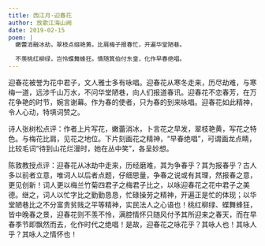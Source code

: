 ```yaml
---
title: 西江月·迎春花
author: 放歌江海山阙
date: 2019-02-15
poem: |
  嫩蕾消融冰劫，翠枝点缀艳黄。比肩梅子报春忙，开遍华堂陋巷。

  不羡桃红柳绿，岂怜蝶舞蜂狂。情随箕伯付东皇，化作早春绝唱。
---
```


迎春花被誉为花中君子，文人雅士多有咏唱。迎春花从寒冬走来，历尽劫难，与寒梅一道，远涉千山万水，不问华堂陋巷，向人们报道春讯。迎春花不恋春芳，在万花争艳的时节，婉言谢幕。作为春的使者，只为春的到来咏唱。迎春花如此精神，令人心动，特填词赞之。

诗人张树松点评：作者上片写花，嫩蕾消冰，卜言花之早发，翠枝艳黄，写花之特色。与梅花比肩，见花之地位。下片刻画花之精神，“早春绝唱”，可谓画龙点睛，比较毛词“待到山花烂漫时，她在丛中笑”，各呈妙想。

陈敦教授点评：迎春花从冰劫中走来，历经磨难，其为争春乎？其为报春乎？古人多以前者立意，唯词人以后者点题，仔细思量，争春之说或有其理，然报春之意，更见创新！词人更以梅兰竹菊四君子之梅君子比之，以咏迎春花之花中君子之美德。继之，词人以忙字比之勤勤恳恳，忙碌操劳之精神，开遍正是忙的体现；以华堂陋巷比之不分富贵贫贱之平等精神，实民法人之心语也！桃红柳绿、蝶舞蜂狂，皆中晚春之景，迎春花则不羡不怜，满腔情怀只随风付予其所迎来之春天，而在早春季节即飘然而去，化作时代之绝唱！是故，迎春花之咏花乎？其咏人也！其咏人乎？其咏人之情怀也！
